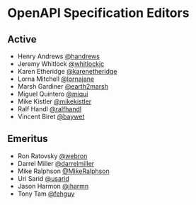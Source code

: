 # OpenAPI Specification Editors

## Active

* Henry Andrews [@handrews](https://github.com/handrews)
* Jeremy Whitlock [@whitlockjc](https://github.com/whitlockjc)
* Karen Etheridge [@karenetheridge](https://github.com/karenetheridge)
* Lorna Mitchell [@lornajane](https://github.com/lornajane)
* Marsh Gardiner [@earth2marsh](https://github.com/earth2marsh)
* Miguel Quintero [@miqui](https://github.com/miqui)
* Mike Kistler [@mikekistler](https://github.com/mikekistler)
* Ralf Handl [@ralfhandl](https://github.com/ralfhandl)
* Vincent Biret [@baywet](https://github.com/baywet)

## Emeritus

* Ron Ratovsky [@webron](https://github.com/webron)
* Darrel Miller [@darrelmiller](https://github.com/darrelmiller)
* Mike Ralphson [@MikeRalphson](https://github.com/MikeRalphson)
* Uri Sarid [@usarid](https://github.com/usarid)
* Jason Harmon [@jharmn](https://github.com/jharmn)
* Tony Tam [@fehguy](https://github.com/fehguy)
